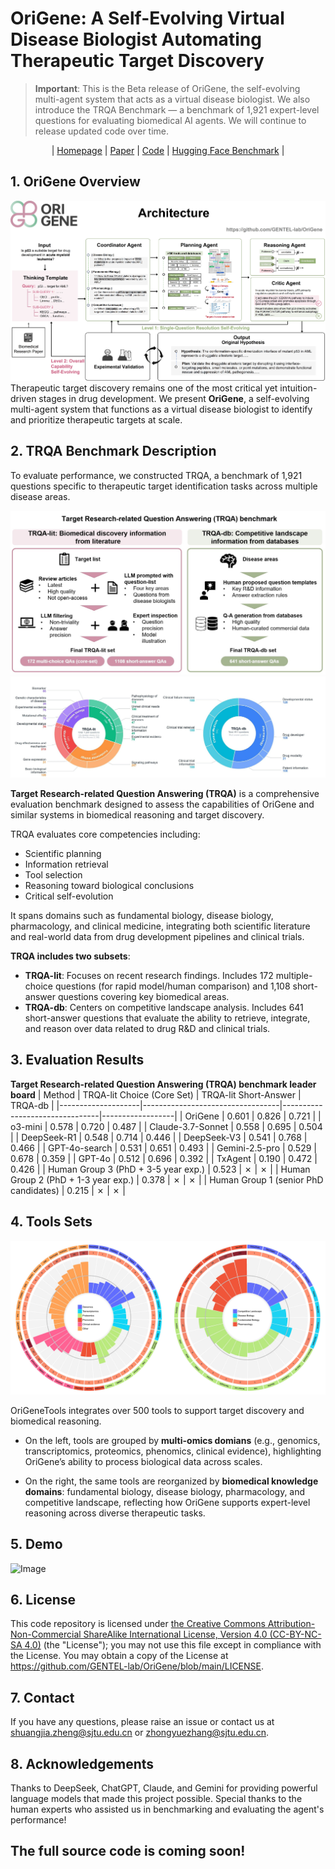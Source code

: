 # OriGene: A Self-Evolving Virtual Disease Biologist Automating Therapeutic Target Discovery

> **Important**: This is the Beta release of OriGene, the self-evolving multi-agent system that acts as a virtual disease biologist.
> We also introduce the TRQA Benchmark — a benchmark of 1,921 expert-level questions for evaluating biomedical AI agents.
> We will continue to release updated code over time.

<p align="center">
  | <a href="https://GENTEL-lab.io/OriGene">Homepage</a> |
  <a href="assets/OriGene.pdf">Paper</a> |
  <a href="https://github.com/GENTEL-lab/OriGene">Code</a> |
  <a href="https://huggingface.co/datasets/GENTEL-Lab/TRQA/">Hugging Face Benchmark</a> |
</p>



## 1. OriGene Overview
![Image](assets/OriGene_overview.jpg)
Therapeutic target discovery remains one of the most critical yet intuition-driven stages in drug development. We present **OriGene**, a self-evolving multi-agent system that functions as a virtual disease biologist to 
identify and prioritize therapeutic targets at scale. 

## 2. TRQA Benchmark Description
To evaluate performance, we constructed TRQA, a benchmark of 1,921 questions specific to therapeutic target identification tasks across multiple disease areas. 

![Image](assets/benchmark_construction.jpg)
![Image](assets/benchmark_description.jpg)

**Target Research-related Question Answering (TRQA)** is a comprehensive evaluation benchmark designed to assess the capabilities of OriGene and similar systems in biomedical reasoning and target discovery.

TRQA evaluates core competencies including:  
- Scientific planning  
- Information retrieval  
- Tool selection  
- Reasoning toward biological conclusions  
- Critical self-evolution  

It spans domains such as fundamental biology, disease biology, pharmacology, and clinical medicine, integrating both scientific literature and real-world data from drug development pipelines and clinical trials.

**TRQA includes two subsets**:
- **TRQA-lit**: Focuses on recent research findings. Includes 172 multiple-choice questions (for rapid model/human comparison) and 1,108 short-answer questions covering key biomedical areas.
- **TRQA-db**: Centers on competitive landscape analysis. Includes 641 short-answer questions that evaluate the ability to retrieve, integrate, and reason over data related to drug R&D and clinical trials.

## 3. Evaluation Results
**Target Research-related Question Answering (TRQA) benchmark leader board**
| Method             | TRQA-lit Choice (Core Set) | TRQA-lit Short-Answer  | TRQA-db  |
|--------------------|----------------------------------|--------------------------------|------------------|
| OriGene            | 0.601                            | 0.826                          | 0.721            |
| o3-mini            | 0.578                            | 0.720                          | 0.487            |
| Claude-3.7-Sonnet  | 0.558                            | 0.695                          | 0.504            |
| DeepSeek-R1        | 0.548                            | 0.714                          | 0.446            |
| DeepSeek-V3        | 0.541                            | 0.768                          | 0.466            |
| GPT-4o-search      | 0.531                            | 0.651                          | 0.493            |
| Gemini-2.5-pro     | 0.529                            | 0.678                          | 0.359            |
| GPT-4o             | 0.512                            | 0.696                          | 0.392            |
| TxAgent            | 0.190                            | 0.472                          | 0.426            |
| Human Group 3 (PhD + 3-5 year exp.)  | 0.523                            | ✗                          | ✗            |
| Human Group 2 (PhD + 1-3 year exp.)  | 0.378                            | ✗                          | ✗            |
| Human Group 1 (senior PhD candidates)  | 0.215                            | ✗                          | ✗            |

## 4. Tools Sets

![Image](assets/toolsets.jpg)

OriGeneTools integrates over 500 tools to support target discovery and biomedical reasoning.

- On the left, tools are grouped by **multi-omics domians** (e.g., genomics, transcriptomics, proteomics, phenomics, clinical evidence), highlighting OriGene’s ability to process biological data across scales.

- On the right, the same tools are reorganized by **biomedical knowledge domains**: fundamental biology, disease biology, pharmacology, and competitive landscape, reflecting how OriGene supports expert-level reasoning across diverse therapeutic tasks.

## 5. Demo
![Image](assets/gif-1080.gif)

## 6. License

This code repository is licensed under [the Creative Commons Attribution-Non-Commercial ShareAlike International License, Version 4.0 (CC-BY-NC-SA 4.0)](https://creativecommons.org/licenses/by-nc-sa/4.0/) (the "License"); you may not use this file except in compliance with the License. You may obtain a copy of the License at https://github.com/GENTEL-lab/OriGene/blob/main/LICENSE.

## 7. Contact

If you have any questions, please raise an issue or contact us at [shuangjia.zheng@sjtu.edu.cn](mailto:shuangjia.zheng@sjtu.edu.cn) or [zhongyuezhang@sjtu.edu.cn](mailto:zhongyuezhang@sjtu.edu.cn).

## 8. Acknowledgements

Thanks to DeepSeek, ChatGPT, Claude, and Gemini for providing powerful language models that made this project possible.
Special thanks to the human experts who assisted us in benchmarking and evaluating the agent's performance!

## The full source code is coming soon!
